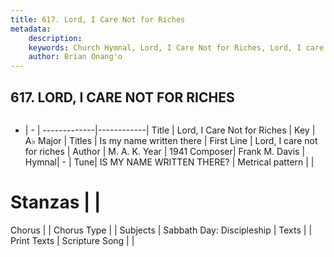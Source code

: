 ```yaml
---
title: 617. Lord, I Care Not for Riches
metadata:
    description: 
    keywords: Church Hymnal, Lord, I Care Not for Riches, Lord, I care not for riches, Is my name written there
    author: Brian Onang'o
---
```



## 617. LORD, I CARE NOT FOR RICHES

```txt

```

- |   -  |
-------------|------------|
Title | Lord, I Care Not for Riches |
Key | A♭ Major |
Titles | Is my name written there |
First Line | Lord, I care not for riches |
Author | M. A. K.
Year | 1941
Composer| Frank M. Davis |
Hymnal|  - |
Tune| IS MY NAME WRITTEN THERE? |
Metrical pattern | |
# Stanzas |  |
Chorus |  |
Chorus Type |  |
Subjects | Sabbath Day: Discipleship |
Texts |  |
Print Texts | 
Scripture Song |  |
  
